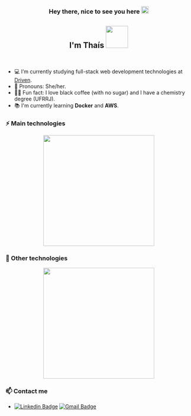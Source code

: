 <h3 align="center">Hey there, nice to see you here <img src="https://github.com/TheDudeThatCode/TheDudeThatCode/blob/master/Assets/Hi.gif" width="20px" </h3>

<h2 align="center"> I'm Thaís <img src="https://github.com/TheDudeThatCode/TheDudeThatCode/blob/master/Assets/Developer.gif" width="60px" /></h2>

  </br> 
  
- 💻 I’m currently studying full-stack web development technologies at [Driven].
- 💬 Pronouns: She/her.
- 🧑‍🔬 Fun fact: I love black coffee (with no sugar) and I have a chemistry degree (UFRRJ).
- 📚 I'm currently learning <strong>Docker</strong> and <strong>AWS</strong>.


### ⚡ Main technologies
<div align="center">
  <a href="https://skillicons.dev">
    <img src="https://skillicons.dev/icons?i=js,react,nodejs,mongodb,postgres,redis,ts,jest"  width="300px" heigth="300px" />
  </a>
</div>

### 👾 Other technologies
<div align="center">
  <a href="https://skillicons.dev">
    <img src="https://skillicons.dev/icons?i=html,css,prisma,express,styledcomponents,vscode,git,figma"  width="300px" heigth="300px" />
  </a>
</div>


### 📫 Contact me

- [![Linkedin Badge](https://img.shields.io/badge/-LinkedIn-blue?style=flat-square&logo=Linkedin&logoColor=white)](https://www.linkedin.com/in/euthaislopes/)
[![Gmail Badge](https://img.shields.io/badge/Gmail-D14836?style=flat-square&logo=gmail&logoColor=white)](mailto:thaisnl.dev@gmail.com)



[Driven]: https://www.linkedin.com/school/driven-education

<!-- Theme: https://github.com/anuraghazra/github-readme-stats#themes -->
<!-- Skill Icons: https://github.com/tandpfun/skill-icons -->
